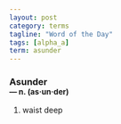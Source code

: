 ```yaml
---
layout: post
category: terms
tagline: "Word of the Day"
tags: [alpha_a]
term: asunder
---
```


<h3>Asunder<br/> <small>&mdash; n. (as<span>&middot;</span>un<span>&middot;</span>der)</small></h3>
<p><ol>
<li>waist deep</li>
</ol></p>
